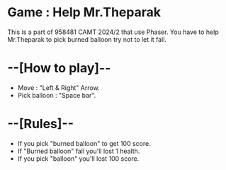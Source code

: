 Game : Help Mr.Theparak 
======================
This is a part of 958481 CAMT 2024/2 that use Phaser. 
You have to help Mr.Theparak to pick  burned balloon try not to let it fall.


--[How to play]--
======================
- Move : "Left & Right" Arrow.
- Pick balloon : "Space bar".

--[Rules]--
======================
- If you pick "burned balloon" to get 100 score.
- If "Burned balloon" fall you'll lost 1 health.
- If you pick "balloon" you'll lost 100 score.


